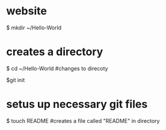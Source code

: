 website
=======
$ mkdir ~/Hello-World
# creates a directory 

$ cd ~/Hello-World 
#changes to direcoty

$git init
# setus up necessary git files

$ touch README
#creates a file called "README" in directory